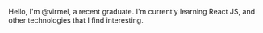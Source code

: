 Hello, I'm @virmel, a recent graduate.
I'm currently learning React JS, and other technologies that I find interesting.
